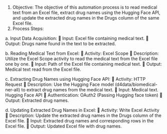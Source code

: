 
1.	Objective:
The objective of this automation process is to read medical text from an Excel file, extract drug names using the Hugging Face API, and update the extracted drug names in the Drugs column of the same Excel file.
2.	 Process Steps:
   
a.	Input Data Acquisition:
	Input: Excel file containing medical text.
	Output: Drugs name found in the text to be extracted.

b.	Reading Medical Text from Excel:
	Activity: Excel Scope
	Description: Utilize the Excel Scope activity to read the medical text from the Excel file one by one.
	Input: Path of the Excel file containing medical text.
	Output: Medical text read from the Excel file.


c.	Extracting Drug Names using Hugging Face API:
	Activity: HTTP Request
	Description: Use the Hugging Face model (d4data/biomedical-ner-all) to extract drug names from the medical text.
	Input: Medical text. Hugging Face API
	Authentication: OAuth2 (Passing Hugging face token)
	Output: Extracted drug names.


d.	Updating Extracted Drug Names in Excel:
	Activity: Write Excel Activity
	Description: Update the extracted drug names in the Drugs column of the Excel file.
	Input: Extracted drug names and corresponding rows in the Excel file.
	Output: Updated Excel file with drug names.

